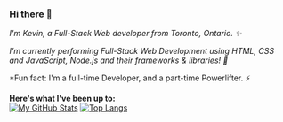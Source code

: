 ### Hi there 👋

<!--
**hfang821/hfang821** is a ✨ _special_ ✨ repository because its `README.md` (this file) appears on your GitHub profile.

Here are some ideas to get you started:

- 🔭 I’m currently working on ...
- 🌱 I’m currently learning ...
- 👯 I’m looking to collaborate on ...
- 🤔 I’m looking for help with ...
- 💬 Ask me about ...
- 📫 How to reach me: ...
- 😄 Pronouns: ...
- ⚡ Fun fact: ...
-->

<i>I'm Kevin, a Full-Stack Web developer from Toronto, Ontario. ✨</i>

<i>I’m currently performing Full-Stack Web Development using HTML, CSS and JavaScript, Node.js and their frameworks & libraries! 🌱 </i>

 *Fun fact: I'm a full-time Developer, and a part-time Powerlifter. ⚡


<b>Here's what I've been up to:</b>
<br>
[![My GitHub Stats](https://github-readme-stats.vercel.app/api/?username=hfang821&hide_border=true&theme=tokyonight&line_height=34&count_private=true&showicons=true)]() [![Top Langs](https://github-readme-stats.vercel.app/api/top-langs/?username=hfang821&theme=tokyonight&hide_border=true)](https://github.com/hfang821/github-readme-stats)

